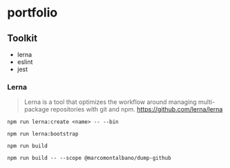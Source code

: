# portfolio

## Toolkit

* lerna
* eslint
* jest

### Lerna

> Lerna is a tool that optimizes the workflow around managing multi-package repositories with git and npm.
https://github.com/lerna/lerna

`npm run lerna:create <name> -- --bin`

`npm run lerna:bootstrap`

`npm run build`

`npm run build -- --scope @marcomontalbano/dump-github`
